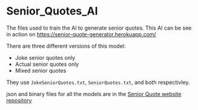 # Senior_Quotes_AI
The files used to train the AI to generate senior quotes. This AI can be see in action on https://senior-quote-generator.herokuapp.com/

There are three different versions of this model:
- Joke senior quotes only
- Actual senior quotes only
- Mixed senior quotes

They use <code>JokeSeniorQuotes.txt</code>, <code>SeniorQuotes.txt</code>, and both respectivley.

json and binary files for all the models are in the <a href='https://github.com/DtPeach3707/SeniorQuoteGenerator'>Senior Quote website repository</a>
